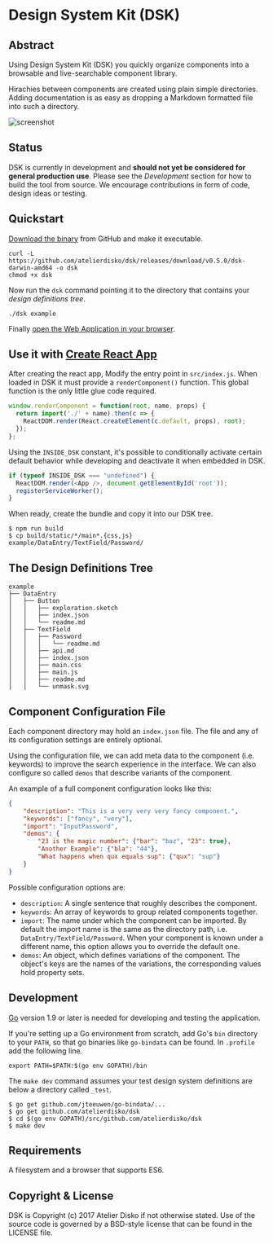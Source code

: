 # Design System Kit (DSK)

## Abstract

Using Design System Kit (DSK) you quickly organize components into a
browsable and live-searchable component library.

Hirachies between components are created using plain simple directories. Adding
documentation is as easy as dropping a Markdown formatted file into such a
directory.

![screenshot](https://atelierdisko.de/assets/app/img/github_dsk.png)

## Status

DSK is currently in development and **should not yet be considered for general production use**. 
Please see the _Development_ section for how to build the tool from source. We encourage contributions in form of code, design ideas or testing.

## Quickstart

[Download the binary](https://github.com/atelierdisko/hoi/releases) from GitHub and make it executable.

```
curl -L https://github.com/atelierdisko/dsk/releases/download/v0.5.0/dsk-darwin-amd64 -o dsk
chmod +x dsk
```

Now run the `dsk` command pointing it to the directory that contains your _design definitions tree_.
```
./dsk example
```

Finally [open the Web Application in your browser](http://localhost:8080).

## Use it with [Create React App](https://github.com/facebookincubator/create-react-app) 

After creating the react app, Modify the entry point in `src/index.js`. When
loaded in DSK it must provide a `renderComponent()` function. This global
function is the only little glue code required. 

```javascript
window.renderComponent = function(root, name, props) {
  return import('./' + name).then(c => {
    ReactDOM.render(React.createElement(c.default, props), root);
  });
};
```

Using the `INSIDE_DSK` constant, it's possible to conditionally activate certain
default behavior while developing and deactivate it when embedded in DSK.

```javascript
if (typeof INSIDE_DSK === "undefined") {
  ReactDOM.render(<App />, document.getElementById('root'));
  registerServiceWorker();
}
```

When ready, create the bundle and copy it into our DSK tree.

```
$ npm run build 
$ cp build/static/*/main*.{css,js} example/DataEntry/TextField/Password/
```

## The Design Definitions Tree

```
example
├── DataEntry
│   ├── Button
│   │   ├── exploration.sketch
│   │   ├── index.json
│   │   └── readme.md
│   ├── TextField
│   │   ├── Password
│   │   │   └── readme.md
│   │   ├── api.md
│   │   ├── index.json
│   │   ├── main.css
│   │   ├── main.js
│   │   ├── readme.md
│   │   └── unmask.svg
```

## Component Configuration File

Each component directory may hold an `index.json` file. The file and any of its
configuration settings are entirely optional.

Using the configuration file, we can add meta data to the component (i.e. keywords)
to improve the search experience in the interface. We can also configure
so called `demos` that describe variants of the component.

An example of a full component configuration looks like this:

```json
{
    "description": "This is a very very very fancy component.",
    "keywords": ["fancy", "very"],
    "import": "InputPassword",
    "demos": {
        "23 is the magic number": {"bar": "baz", "23": true},
        "Another Example": {"bla": "44"},
        "What happens when qux equals sup": {"qux": "sup"}
    }
}
```

Possible configuration options are:

- `description`: A single sentence that roughly describes the component.
- `keywords`: An array of keywords to group related components together.
- `import`: The name under which the component can be imported. By default the
   import name is the same as the directory path, i.e. `DataEntry/TextField/Password`. When your
   component is known under a different name, this option allows you to override
   the default one.
- `demos`: An object, which defines variations of the component. The object's
  keys are the names of the variations, the corresponding values hold property sets.

## Development

[Go](https://golang.org/) version 1.9 or later is needed for developing and
testing the application. 

If you're setting up a Go environment from scratch, add
Go's `bin` directory to your `PATH`, so that go binaries like `go-bindata` can
be found. In `.profile` add the following line.
```
export PATH=$PATH:$(go env GOPATH)/bin
```

The `make dev` command assumes your test design system definitions are below a
directory called `_test`.

```
$ go get github.com/jteeuwen/go-bindata/...
$ go get github.com/atelierdisko/dsk
$ cd $(go env GOPATH)/src/github.com/atelierdisko/dsk
$ make dev
```

## Requirements

A filesystem and a browser that supports ES6.

## Copyright & License

DSK is Copyright (c) 2017 Atelier Disko if not otherwise
stated. Use of the source code is governed by a BSD-style
license that can be found in the LICENSE file.


